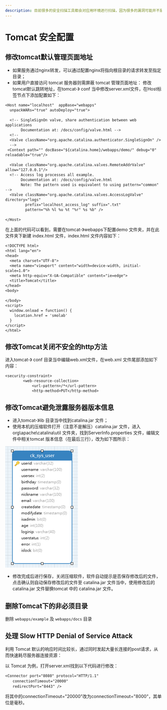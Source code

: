 ```yaml
---
description: 目前很多的安全扫描工具都会对应用环境进行扫描，因为很多的漏洞可能并不是你的代码的漏洞，而是你系统运行环境的漏洞。
---
```


# Tomcat 安全配置

## 修改tomcat默认管理页面地址

* 如果服务通过nginx转发，可以通过配置nginx将指向根目录的请求转发至指定目录；
* 如果用户直接访问 tomcat 服务器则需屏蔽 tomcat 管理页面地址： 修改tomcat默认跳转地址，在tomcat-》 conf 当中修改server.xml文件，在Host标签节点下添加配置如下：

```markup
<Host name="localhost"  appBase="webapps"  
  unpackWARs="true" autoDeploy="true">  
  
  <!-- SingleSignOn valve, share authentication between web applications  
       Documentation at: /docs/config/valve.html -->  
  <!--  
  <Valve className="org.apache.catalina.authenticator.SingleSignOn" />  
  -->  
 <Context path="" docBase="${catalina.home}/webapps/demo/" debug="0" reloadable="true"/>  
  
  <Value className="org.apache.catalina.valves.RemoteAddrValve" allow="127.0.0.1"/>  
  <!-- Access log processes all example.  
       Documentation at: /docs/config/valve.html  
       Note: The pattern used is equivalent to using pattern="common" -->  
  <Valve className="org.apache.catalina.valves.AccessLogValve" directory="logs"  
         prefix="localhost_access_log" suffix=".txt"  
         pattern="%h %l %u %t "%r" %s %b" />  
  
</Host>  
```

在上面的代码可以看到，需要在tomcat-》webapps下配置demo 文件夹，并在此文件夹下新建 index.html 文件，index.html 文件内容如下：

```markup
<!DOCTYPE html>  
<html lang="en">  
<head>  
  <meta charset="UTF-8">  
  <meta name="viewport" content="width=device-width, initial-scale=1.0">  
  <meta http-equiv="X-UA-Compatible" content="ie=edge">  
  <title>Tomcat</title>  
</head>  
<body>  
    
</body>  
<script>  
  window.onload = function() {  
    location.href = 'smolab'  
  }  
</script>  
</html>

```

## 修改Tomcat关闭不安全的http方法

进入tomcat-》 conf 目录当中编辑web.xml文件，在web.xml 文件尾部添加如下内容：

```markup
<security-constraint>    
        <web-resource-collection>    
            <url-pattern>/*</url-pattern>    
            <http-method>PUT</http-method>    

```

## 修改Tomcat避免泄露服务器版本信息

* 进入tomcat-》lib 目录当中找到catalina.jar 文件；
* 使用本机的压缩软件打开（注意不是解压）catalina.jar 文件，进入 org\apache\catalina\util 文件夹，找到ServerInfo.properties 文件，编辑文件中相关tomcat 版本信息（在最后三行），改为如下图所示：

![&#x4FEE;&#x6539;&#x540E;&#x7684;&#x670D;&#x52A1;&#x5668;&#x4FE1;&#x606F;](../.gitbook/assets/image.png)



* 修改完成后进行保存，关闭压缩软件，软件自动提示是否保存修改后的文件，点击确认则自动保存修改后的文件至 catalina.jar 文件当中，使用修改后的catalina.jar 文件替换tomcat 中的 catalina.jar 文件。

## 删除Tomcat下的非必须目录

删除 `webapps/example` 及 `webapps/docs` 目录

## 处理 Slow HTTP Denial of Service Attack

利用 Tomcat 默认的响应时间比较长，通过同时发起大量长连接的post请求，从而快速耗尽服务器连接资源：

以 Tomcat 为例，打开server.xml找到以下代码进行修改：

```markup
<Connector port="8080" protocol="HTTP/1.1"
　　connectionTimeout="20000"
　　redirectPort="8443" />

```

将其中的connectionTimeout="20000"改为connectionTimeout="8000"，其单位是毫秒。

